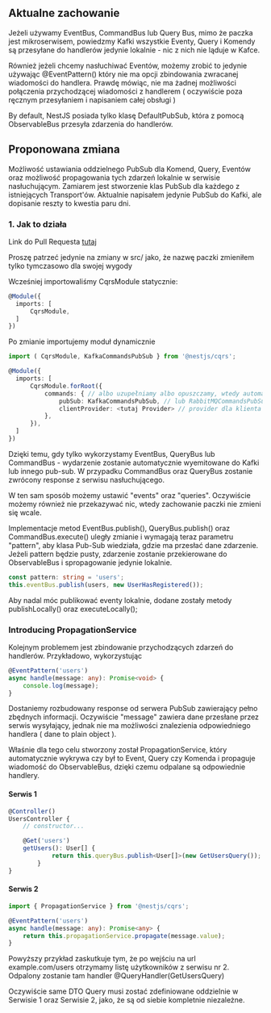 ## Aktualne zachowanie
Jeżeli używamy EventBus, CommandBus lub Query Bus, mimo że paczka jest mikroserwisem, powiedzmy Kafki
wszystkie Eventy, Query i Komendy są przesyłane do handlerów jedynie lokalnie - nic z nich nie ląduje w Kafce.

Również jeżeli chcemy nasłuchiwać Eventów, możemy zrobić to jedynie używając @EventPattern() który nie ma opcji
zbindowania zwracanej wiadomości do handlera. Prawdę mówiąc, nie ma żadnej możliwości połączenia przychodzącej wiadomości
z handlerem ( oczywiście poza ręcznym przesyłaniem i napisaniem całej obsługi )

By default, NestJS posiada tylko klasę DefaultPubSub, która z pomocą ObservableBus przesyła zdarzenia do handlerów.

## Proponowana zmiana
Możliwość ustawiania oddzielnego PubSub dla Komend, Query, Eventów oraz możliwość propagowania tych zdarzeń lokalnie
w serwisie nasłuchującym. Zamiarem jest stworzenie klas PubSub dla każdego z istniejących Transport'ów. Aktualnie napisałem
jedynie PubSub do Kafki, ale dopisanie reszty to kwestia paru dni.

### 1. Jak to działa 
Link do Pull Requesta [tutaj](https://github.com/aborodziuk/nestjs-microservice-cqrs/pull/1)


Proszę patrzeć jedynie na zmiany w src/ jako, że nazwę paczki zmieniłem tylko tymczasowo dla swojej wygody

Wcześniej importowaliśmy CqrsModule statycznie:

```typescript
@Module({
  imports: [
      CqrsModule,
  ]
})
```

Po zmianie importujemy moduł dynamicznie

```typescript
import ( CqrsModule, KafkaCommandsPubSub } from '@nestjs/cqrs';

@Module({
  imports: [
      CqrsModule.forRoot({
          commands: { // albo uzupełniamy albo opuszczamy, wtedy automatycznie ładuje się DefaultCommandsPubSub
              pubSub: KafkaCommandsPubSub, // lub RabbitMQCommandsPubSub, NatsCommandsPubSub
              clientProvider: <tutaj Provider> // provider dla klienta kafki ( useFactory, useExisting, useValue, useClass )
          },
      }),
  ]
})
```
Dzięki temu, gdy tylko wykorzystamy EventBus, QueryBus lub CommandBus - wydarzenie zostanie automatycznie wyemitowane
do Kafki lub innego pub-sub. W przypadku CommandBus oraz QueryBus zostanie zwrócony response z serwisu nasłuchującego.

W ten sam sposób możemy ustawić "events" oraz "queries". Oczywiście możemy również nie przekazywać nic, wtedy zachowanie
paczki nie zmieni się wcale.

Implementacje metod EventBus.publish(), QueryBus.publish() oraz CommandBus.execute() uległy zmianie i wymagają teraz
parametru "pattern", aby klasa Pub-Sub wiedziała, gdzie ma przesłać dane zdarzenie. Jeżeli pattern będzie pusty, zdarzenie zostanie przekierowane do ObservableBus i spropagowanie jedynie lokalnie.

```typescript
const pattern: string = 'users';
this.eventBus.publish(users, new UserHasRegistered());
```

Aby nadal móc publikować eventy lokalnie, dodane zostały metody publishLocally() oraz executeLocally();

### Introducing PropagationService 

Kolejnym problemem jest zbindowanie przychodzących zdarzeń do handlerów. Przykładowo, wykorzystując

```typescript
@EventPattern('users')
async handle(message: any): Promise<void> {
    console.log(message);
}
```

Dostaniemy rozbudowany response od serwera PubSub zawierający pełno zbędnych informacji. Oczywiście "message" zawiera dane
przesłane przez serwis wysyłający, jednak nie ma możliwości znalezienia odpowiedniego handlera ( dane to plain object ).

Właśnie dla tego celu stworzony został PropagationService, który automatycznie wykrywa czy był to Event, Query czy Komenda
i propaguje wiadomość do ObservableBus, dzięki czemu odpalane są odpowiednie handlery.


#### Serwis 1

```typescript
@Controller()
UsersController {
	// constructor...

	@Get('users')
	getUsers(): User[] {
            return this.queryBus.publish<User[]>(new GetUsersQuery());
        }
}
```

#### Serwis 2

```typescript
import { PropagationService } from '@nestjs/cqrs';

@EventPattern('users')
async handle(message: any): Promise<any> {
    return this.propagationService.propagate(message.value);
}
```

Powyższy przykład zaskutkuje tym, że po wejściu na url example.com/users otrzymamy listę użytkowników z serwisu nr 2. Odpalony zostanie
tam handler @QueryHandler(GetUsersQuery)

Oczywiście same DTO Query musi zostać zdefiniowane oddzielnie w Serwisie 1 oraz Serwisie 2, jako, że są od siebie kompletnie niezależne.
